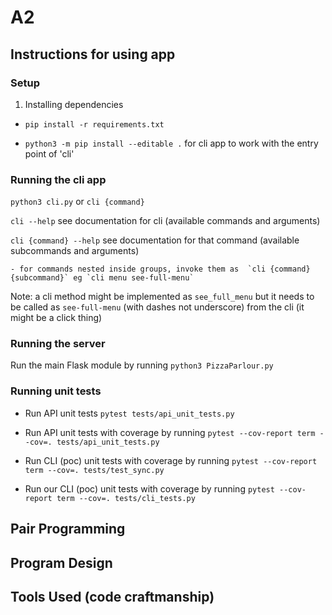 # A2


## Instructions for using app

### Setup

1. Installing dependencies 
- `pip install -r requirements.txt`
<!-- - `pip install flask`
- `pip install pytest`
- `pip install pytest-cov`
- `pip install flask_restful` -->
- `python3 -m pip install --editable .` for cli app to work with the entry point of 'cli'


### Running the cli app
`python3 cli.py` or `cli {command}` 

`cli --help` see documentation for cli (available commands and arguments)

`cli {command} --help` see documentation for that command (available subcommands and arguments)

    - for commands nested inside groups, invoke them as  `cli {command} {subcommand}` eg `cli menu see-full-menu`


Note: a cli method might be implemented as `see_full_menu` but it needs to be called as `see-full-menu` (with dashes not underscore) from the cli (it might be a click thing)


### Running the server
Run the main Flask module by running `python3 PizzaParlour.py`

### Running unit tests
- Run API unit tests `pytest tests/api_unit_tests.py`

- Run API unit tests with coverage by running `pytest --cov-report term --cov=. tests/api_unit_tests.py`

- Run CLI (poc) unit tests with coverage by running `pytest --cov-report term --cov=. tests/test_sync.py  `

 - Run our CLI (poc) unit tests with coverage by running `pytest --cov-report term --cov=. tests/cli_tests.py`


## Pair Programming

## Program Design

## Tools Used (code craftmanship)


